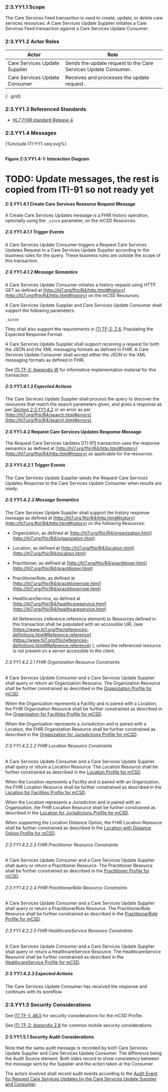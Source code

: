 
### 2:3.YY1.1 Scope

The Care Services Feed transaction is used to create, update, or delete care services resources. A Care Services Update Supplier initiates a Care Services Feed transaction against a Care Services Update Consumer.

### 2:3.YY1.2 Actor Roles

| Actor | Role |
| ----- | ---- |
| Care Services Update Supplier | Sends the update request to the Care Services Update Consumer.          |
| Care Services Update Consumer | Receives and processes the update request. |
{: .grid}

### 2:3.YY1.3 Referenced Standards

  - [HL7 FHIR standard Release 4](http://hl7.org/fhir/R4/index.html)


### 2:3.YY1.4 Messages

<div>
{%include ITI-YY1-seq.svg%}
</div>
<br clear="all">

**Figure 2:3.YY1.4-1: Interaction Diagram**

# TODO: Update messages, the rest is copied from ITI-91 so not ready yet

#### 2:3.YY1.4.1 Create Care Services Resource Request Message

A Create Care Services Updates message is a FHIR history operation, optionally using the ```_since``` parameter, on the mCSD Resources.

##### 2:3.YY1.4.1.1 Trigger Events

A Care Services Update Consumer triggers a Request Care Services Updates Request to a Care Services Update Supplier according to the business rules for the query. These business rules are outside the scope of this transaction.

##### 2:3.YY1.4.1.2 Message Semantics

A Care Services Update Consumer initiates a history request using HTTP GET as defined at [http://hl7.org/fhir/R4/http.html#history](http://hl7.org/fhir/R4/http.html#history) on the mCSD Resources.

A Care Services Update Supplier and Care Services Update Consumer shall support the following parameters.

```
_since
```

They shall also support the requirements in [ITI TF-2: Z.6](https://profiles.ihe.net/ITI/TF/Volume2/ch-Z.html#z.6-populating-the-expected-response-format), Populating the Expected Response Format.

A Care Services Update Supplier shall support receiving a request for both the JSON and the XML messaging formats as defined in FHIR. A Care Services Update Consumer shall accept either the JSON or the XML messaging formats as defined in FHIR.

See [ITI TF-2: Appendix W](https://profiles.ihe.net/ITI/TF/Volume2/ch-W.html) for informative implementation material for this transaction.

##### 2:3.YY1.4.1.3 Expected Actions

The Care Services Update Supplier shall process the query to discover the resources that match the search parameters given, and gives a response as per [Section 2:3.YY1.4.2](#239142-request-care-services-updates-response-message) or an error as per [http://hl7.org/fhir/R4/search.html#errors](http://hl7.org/fhir/R4/search.html#errors).

#### 2:3.YY1.4.2 Request Care Services Updates Response Message

The Request Care Services Updates \[ITI-91\] transaction uses the response semantics as defined at [http://hl7.org/fhir/R4/http.html#history](http://hl7.org/fhir/R4/http.html#history) as applicable for the resources.

##### 2:3.YY1.4.2.1 Trigger Events

The Care Services Update Supplier sends the Request Care Services Updates Response to the Care Services Update Consumer when results are ready.

##### 2:3.YY1.4.2.2 Message Semantics

The Care Services Update Supplier shall support the history response message as defined at [http://hl7.org.fhir/R4/http.html#history](http://hl7.org.fhir/R4/http.html#history) on the following Resources:

  - Organization, as defined at
    [http://hl7.org/fhir/R4/organization.html](http://hl7.org/fhir/R4/organization.html)

  - Location, as defined at [http://hl7.org/fhir/R4/location.html](http://hl7.org/fhir/R4/location.html)

  - Practitioner, as defined at
    [http://hl7.org/fhir/R4/practitioner.html](http://hl7.org/fhir/R4/practitioner.html)

  - PractitionerRole, as defined at
    [http://hl7.org/fhir/R4/practitionerrole.html](http://hl7.org/fhir/R4/practitionerrole.html)

  - HealthcareService, as defined at
    [http://hl7.org/fhir/R4/healthcareservice.html](http://hl7.org/fhir/R4/healthcareservice.html)
    
    All References (reference.reference element) to Resources defined in
    this transaction shall be populated with an accessible URL (see
    [https://www.hl7.org/fhir/references-definitions.html#Reference.reference](https://www.hl7.org/fhir/references-definitions.html#Reference.reference)
    ), unless the referenced resource is not present on a server
    accessible to the client.

###### 2:3.YY1.4.2.2.1 FHIR Organization Resource Constraints

A Care Services Update Consumer and a Care Services Update Supplier shall query or return an Organization Resource. The Organization Resource shall be further constrained as described in the [Organization Profile for mCSD](StructureDefinition-IHE.mCSD.Organization.html).

When the Organization represents a Facility and is paired with a Location, the FHIR Organization Resource shall be further constrained as described in the [Organization for Facilities Profile for mCSD](StructureDefinition-IHE.mCSD.FacilityOrganization.html).

When the Organization represents a Jurisdiction and is paired with a Location, the FHIR Organization Resource shall be further constrained as described in the [Organization for Jurisdictions Profile for mCSD](StructureDefinition-IHE.mCSD.JurisdictionOrganization.html).

###### 2:3.YY1.4.2.2.2 FHIR Location Resource Constraints

A Care Services Update Consumer and a Care Services Update Supplier shall query or return a Location Resource. The Location Resource shall be further constrained as described in the [Location Profile for mCSD](StructureDefinition-IHE.mCSD.Location.html).

When the Location represents a Facility and is paired with an Organization, the FHIR Location Resource shall be further constrained as described in the 
[Location for Facilities Profile for mCSD](StructureDefinition-IHE.mCSD.FacilityLocation.html).

When the Location represents a Jurisdiction and is paired with an Organization, the FHIR Location Resource shall be further constrained as described in the [Location for Jurisdictions Profile for mCSD](StructureDefinition-IHE.mCSD.JurisdictionLocation.html).

When supporting the Location Distance Option, the FHIR Location Resource shall be further constrained as described in the [Location with Distance Option Profile for mCSD](StructureDefinition-IHE.mCSD.LocationDistance.html).

###### 2:3.YY1.4.2.2.3 FHIR Practitioner Resource Constraints

A Care Services Update Consumer and a Care Services Update Supplier shall query or return a Practitioner Resource. The Practitioner Resource shall be further constrained as described in the [Practitioner Profile for mCSD](StructureDefinition-IHE.mCSD.Practitioner.html).

###### 2:3.YY1.4.2.2.4 FHIR PractitionerRole Resource Constraints

A Care Services Update Consumer and a Care Services Update Supplier shall query or return a PractitionerRole Resource. The PractitionerRole Resource shall be further constrained as described in the [PractitionerRole Profile for mCSD](StructureDefinition-IHE.mCSD.PractitionerRole.html).

###### 2:3.YY1.4.2.2.5 FHIR HealthcareService Resource Constraints

A Care Services Update Consumer and a Care Services Update Supplier shall query or return a HealthcareService Resource. The HealthcareService Resource shall be further constrained as described in the [HealthcareService Profile for mCSD](StructureDefinition-IHE.mCSD.HealthcareService.html).

##### 2:3.YY1.4.2.3 Expected Actions

The Care Services Update Consumer has received the response and continues with its workflow.

### 2:3.YY1.5 Security Considerations

See [ITI TF-1: 46.5](volume-1.html#1465-mcsd-security-considerations) for security considerations for the mCSD Profile.

See [ITI TF-2: Appendix Z.8](https://profiles.ihe.net/ITI/TF/Volume2/ch-Z.html#z.8-mobile-security-considerations) for common mobile security considerations.

#### 2:3.YY1.5.1 Security Audit Considerations

Note that the same audit message is recorded by both Care Services Update Supplier and Care Services Update Consumer. The
difference being the Audit Source element. Both sides record to show consistency
between the message sent by the Supplier and the action taken at the Consumer.

The actors involved shall record audit events according to the
[Audit Event for Request Care Services Updates by the Care Services Update Supplier and Consumer](StructureDefinition-IHE.mCSD.Audit.CareServices.Updates.html).
